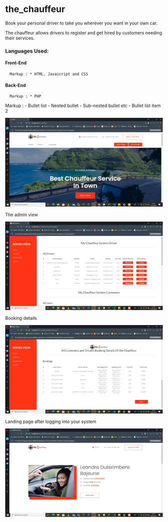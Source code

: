 # the_chauffeur #

Book your personal driver to take you wherever you want in your own car.

The chauffeur allows drivers to register and get hired by customers needing their services.

### Languages Used: ###

  #### Front-End ####
      Markup : * HTML, Javascript and CSS
      
  #### Back-End ####
      Markup : * PHP
      
   Markup : - Bullet list
              - Nested bullet
                  - Sub-nested bullet etc
          - Bullet list item 2 


![home_page_image](https://github.com/ADeogratias/the_chauffeur/blob/master/img/the%20chauffeurimg1.png)

The admin view

![admin_view_page](https://github.com/ADeogratias/the_chauffeur/blob/master/img/the%20chauffeurimg2.JPG)

Booking details

![booking_details](https://github.com/ADeogratias/the_chauffeur/blob/master/img/the%20chauffeurimg3.JPG)

Landing page after logging into your system

![login_landing_page](https://github.com/ADeogratias/the_chauffeur/blob/master/img/the%20chauffeurimg4.JPG)
